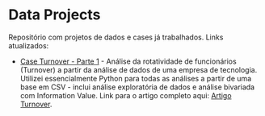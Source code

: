 # Data Projects

Repositório com projetos de dados e cases já trabalhados. Links atualizados:
- [Case Turnover - Parte 1](https://github.com/davidsagg/data_projects/tree/main/case_turnover) - Análise da rotatividade de funcionários (Turnover) a partir da análise de dados de uma empresa de tecnologia. Utilizei essencialmente Python para todas as análises a partir de uma base em CSV - inclui análise exploratória de dados e análise bivariada com Information Value. Link para o artigo completo aqui: [Artigo Turnover](https://davidsaggioro.substack.com/p/people-analytics-turnover-de-funcionarios).

